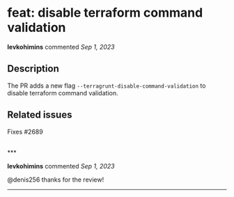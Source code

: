 # feat: disable terraform command validation

**levkohimins** commented *Sep 1, 2023*

## Description

The PR adds a new flag `--terragrunt-disable-command-validation` to disable terraform command validation.

## Related issues

Fixes #2689 

<br />
***


**levkohimins** commented *Sep 1, 2023*

@denis256 thanks for the review!
***

